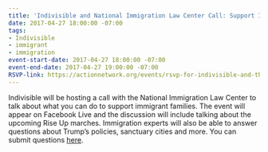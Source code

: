 ```yaml
---
title: 'Indivisible and National Immigration Law Center Call: Support Immigrant Families'
date: 2017-04-27 18:00:00 -07:00
tags:
- Indivisible
- immigrant
- immigration
event-start-date: 2017-04-27 18:00:00 -07:00
event-end-date: 2017-04-27 19:00:00 -07:00
RSVP-link: https://actionnetwork.org/events/rsvp-for-indivisible-and-the-nilcs-live-event-on-immigration?source=direct_link&
---
```


Indivisible will be hosting a call with the National Immigration Law Center to talk about what you can do to support immigrant families. The event will appear on Facebook Live and the discussion will include talking about the upcoming Rise Up marches. Immigration experts will also be able to answer questions about Trump’s policies, sanctuary cities and more. You can submit questions [here](https://www.indivisibleguide.com/immigration-question/?link_id=4&can_id=e72fbc0aa27067af3c40b0c8f710250c&source=email-weekly-indivisible-actions-whats-next-after-recess-3&email_referrer=weekly-indivisible-actions-whats-next-after-recess-3&email_subject=weekly-indivisible-actions-whats-next-after-recess).